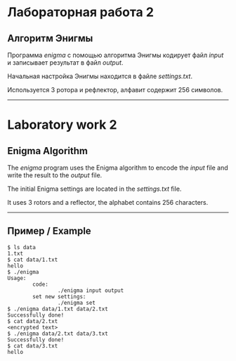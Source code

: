# Лабораторная работа 2

## Алгоритм Энигмы

Программа _enigma_ с помощью алгоритма Энигмы кодирует файл _input_ и записывает результат в файл _output_.

Начальная настройка Энигмы находится в файле _settings.txt_.

Используется 3 ротора и рефлектор, алфавит содержит 256 символов.

---

# Laboratory work 2

## Enigma Algorithm

The _enigma_ program uses the Enigma algorithm to encode the _input_ file and write the result to the _output_ file.

The initial Enigma settings are located in the _settings.txt_ file.

It uses 3 rotors and a reflector, the alphabet contains 256 characters.

---

## Пример / Example

```
$ ls data
1.txt
$ cat data/1.txt
hello
$ ./enigma
Usage:
        code:
                ./enigma input output
        set new settings:
                ./enigma set
$ ./enigma data/1.txt data/2.txt
Successfully done!
$ cat data/2.txt
<encrypted text>
$ ./enigma data/2.txt data/3.txt
Successfully done!
$ cat data/3.txt
hello
```